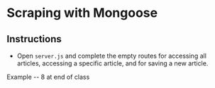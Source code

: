 # Scraping with Mongoose

## Instructions

* Open `server.js` and complete the empty routes for accessing all articles, accessing a specific article, and for saving a new article.


Example -- 8 at end of class
